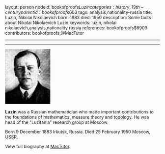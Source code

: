 layout: person
nodeid: bookofproofs$Luzin
categories: history,19th-century
parentid: bookofproofs$603
tags: analysis,nationality-russia
title: Luzin, Nikolai Nikolaevich
born: 1883
died: 1950
description: Some facts about Nikolai Nikolaevich Luzin
keywords: luzin, nikolai nikolaevich,analysis,nationality russia
references: bookofproofs$6909
contributors: bookofproofs,@MacTutor

---


---

![Luzin.jpg](https://github.com/bookofproofs/bookofproofs.github.io/blob/main/_sources/_assets/images/portraits/Luzin.jpg?raw=true)

**Luzin** was a Russian mathematician who made important contributions to the foundations of mathematics, measure theory and topology. He was head of the "Luzitania" research group at Moscow.

Born 9 December 1883 Irkutsk, Russia. Died 25 February 1950 Moscow, USSR.


View full biography at [MacTutor](https://mathshistory.st-andrews.ac.uk/Biographies/Luzin/).